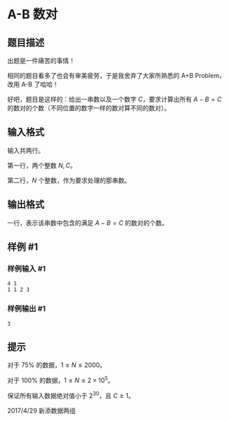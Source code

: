 # A-B 数对

## 题目描述

出题是一件痛苦的事情！

相同的题目看多了也会有审美疲劳，于是我舍弃了大家所熟悉的 A+B Problem，改用 A-B 了哈哈！

好吧，题目是这样的：给出一串数以及一个数字 $C$，要求计算出所有 $A - B = C$ 的数对的个数（不同位置的数字一样的数对算不同的数对）。

## 输入格式

输入共两行。

第一行，两个整数 $N, C$。

第二行，$N$ 个整数，作为要求处理的那串数。

## 输出格式

一行，表示该串数中包含的满足 $A - B = C$ 的数对的个数。

## 样例 #1

### 样例输入 #1

```
4 1
1 1 2 3
```

### 样例输出 #1

```
3
```

## 提示

对于 $75\%$ 的数据，$1 \leq N \leq 2000$。

对于 $100\%$ 的数据，$1 \leq N \leq 2 \times 10^5$。

保证所有输入数据绝对值小于 $2^{30}$，且 $C \ge 1$。

2017/4/29 新添数据两组